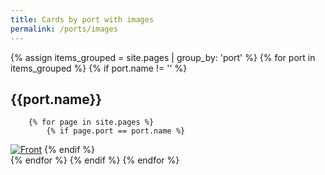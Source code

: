 ```yaml
---
title: Cards by port with images
permalink: /ports/images
---
```

{% assign items_grouped = site.pages | group_by: 'port' %}
{% for port in items_grouped  %}
    {% if port.name != '' %}
## {{port.name}}
        {% for page in site.pages %}
            {% if page.port == port.name %}
[![Front]({{page.image}})]({{page.url}})
            {% endif %}            
        {% endfor %}
    {% endif %}
{% endfor %}